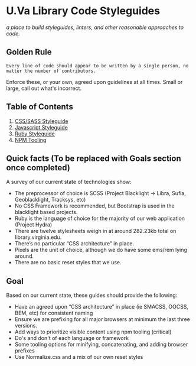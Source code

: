 # U.Va Library Code Styleguides

*a place to build styleguides, linters, and other reasonable approaches to code.*

## Golden Rule
```
Every line of code should appear to be written by a single person, no matter the number of contributors.
```
Enforce these, or your own, agreed upon guidelines at all times. Small or large, call out what's incorrect. 

## Table of Contents

  1. [CSS/SASS Styleguide](css/README.md)
  1. [Javascript Styleguide](js/README.md)
  1. [Ruby Styleguide](ruby/README.md)
  1. [NPM Tooling](tooling/README.md)

## Quick facts (To be replaced with Goals section once completed)

A survey of our current state of technologies show:

* The preprocessor of choice is SCSS (Project Blacklight -> Libra, Sufia, Geoblacklight, Tracksys, etc)
* No CSS Framework is recommended, but Bootstrap is used in the blacklight based projects.
* Ruby is the language of choice for the majority of our web application (Project Hydra)
* There are twelve stylesheets weigh in at around 282.23kb total on library.virginia.edu.
* There’s no particular “CSS architecture” in place.
* Pixels are the unit of choice, although we do have some ems/rem lying around.
* There are no basic reset styles that we use. 

## Goal 

Based on our current state, these guides should provide the following:

* Have an agreed upon “CSS architecture” in place (ie SMACSS, OOCSS, BEM, etc) for consistent naming
* Ensure we are prefixing for all major browsers at minimum the last three versions.
* Add ways to prioritize visible content using npm tooling (critical)
* Do's and don't of each language or framework
* Some tooling options for minifying, concatenating, and adding browser prefixes
* Use Normalize.css and a mix of our own reset styles


